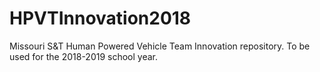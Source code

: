 # HPVTInnovation2018
Missouri S&amp;T Human Powered Vehicle Team Innovation repository. To be used for the 2018-2019 school year.
